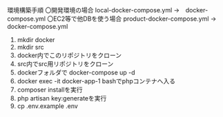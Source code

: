 環境構築手順
〇開発環境の場合
local-docker-compose.yml →　docker-compose.yml
〇EC2等で他DBを使う場合
product-docker-compose.yml →　docker-compose.yml

1. mkdir docker
2. mkdir src
3. docker内でこのリポジトリをクローン
4. src内でsrc用リポジトリをクローン
5. dockerフォルダで docker-compose up -d
6. docker exec -it docker-app-1 bashでphpコンテナへ入る
7. composer installを実行
8. php artisan key:generateを実行
9. cp .env.example .env
